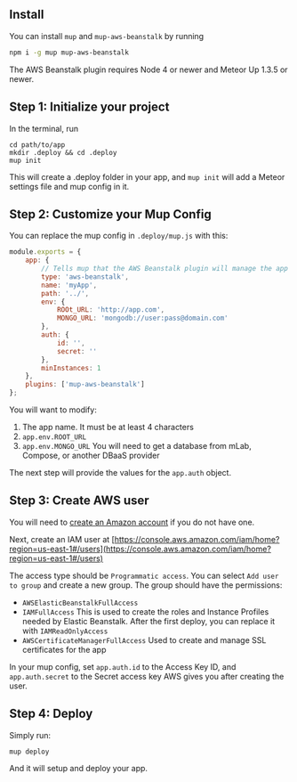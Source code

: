 ## Install

You can install `mup` and `mup-aws-beanstalk` by running

```bash
npm i -g mup mup-aws-beanstalk
```

The AWS Beanstalk plugin requires Node 4 or newer and Meteor Up 1.3.5 or newer.

## Step 1: Initialize your project

In the terminal, run

```
cd path/to/app
mkdir .deploy && cd .deploy
mup init
```

This will create a .deploy folder in your app, and `mup init` will add a Meteor settings file and mup config in it.

## Step 2: Customize your Mup Config

You can replace the mup config in `.deploy/mup.js` with this:

```js
module.exports = {
    app: {
        // Tells mup that the AWS Beanstalk plugin will manage the app
        type: 'aws-beanstalk',
        name: 'myApp',
        path: '../',
        env: {
            ROOt_URL: 'http://app.com',
            MONGO_URL: 'mongodb://user:pass@domain.com'
        },
        auth: {
            id: '',
            secret: ''
        },
        minInstances: 1
    },
    plugins: ['mup-aws-beanstalk']
};
```

You will want to modify:
1) The app name. It must be at least 4 characters
2) `app.env.ROOT_URL`
3) `app.env.MONGO_URL` You will need to get a database from mLab, Compose, or another DBaaS provider

The next step will provide the values for the `app.auth` object.

## Step 3: Create AWS user

You will need to [create an Amazon account](https://portal.aws.amazon.com/billing/signup#/start) if you do not have one.

Next, create an IAM user at [https://console.aws.amazon.com/iam/home?region=us-east-1#/users](https://console.aws.amazon.com/iam/home?region=us-east-1#/users)

The access type should be `Programmatic access`.
You can select `Add user to group` and create a new group. The group should have the permissions:

- `AWSElasticBeanstalkFullAccess`
- `IAMFullAccess` This is used to create the roles and Instance Profiles needed by Elastic Beanstalk. After the first deploy, you can replace it with `IAMReadOnlyAccess`
- `AWSCertificateManagerFullAccess` Used to create and manage SSL certificates for the app

In your mup config, set `app.auth.id` to the Access Key ID, and `app.auth.secret` to the Secret access key AWS gives you after creating the user.
 
## Step 4: Deploy

Simply run:

```
mup deploy
```

And it will setup and deploy your app.

